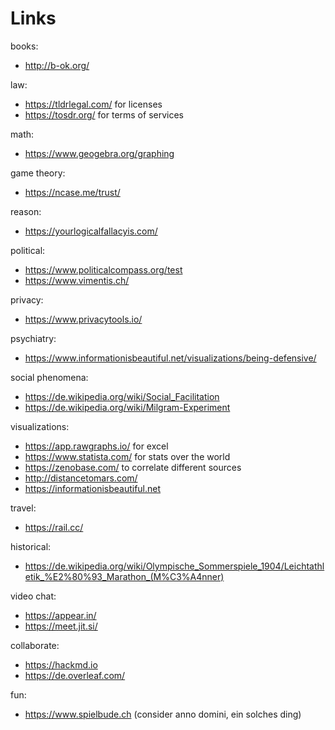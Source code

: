 # Links

books:

- http://b-ok.org/

law:

- https://tldrlegal.com/ for licenses
- https://tosdr.org/ for terms of services

math:

- https://www.geogebra.org/graphing

game theory:

- https://ncase.me/trust/

reason:

- https://yourlogicalfallacyis.com/

political:

- https://www.politicalcompass.org/test
- https://www.vimentis.ch/

privacy:

- https://www.privacytools.io/

psychiatry:

- https://www.informationisbeautiful.net/visualizations/being-defensive/

social phenomena:

- https://de.wikipedia.org/wiki/Social_Facilitation
- https://de.wikipedia.org/wiki/Milgram-Experiment

visualizations:

- https://app.rawgraphs.io/ for excel
- https://www.statista.com/ for stats over the world
- https://zenobase.com/ to correlate different sources
- http://distancetomars.com/
- https://informationisbeautiful.net

travel:

- https://rail.cc/

historical:

- https://de.wikipedia.org/wiki/Olympische_Sommerspiele_1904/Leichtathletik_%E2%80%93_Marathon_(M%C3%A4nner)

video chat:

- https://appear.in/
- https://meet.jit.si/

collaborate:

- https://hackmd.io
- https://de.overleaf.com/

fun:

- https://www.spielbude.ch (consider anno domini, ein solches ding)
